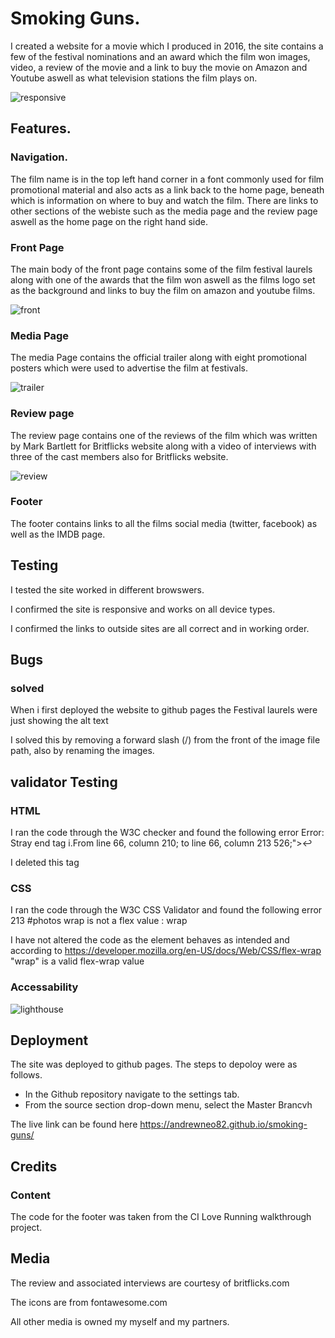 # Smoking Guns.

I created a website for a movie which I produced in 2016, the site contains a few of the festival nominations and an award which the film won images, video, a review of the movie and a link to buy the movie on Amazon and Youtube aswell as what television stations the film plays on.

![responsive](https://user-images.githubusercontent.com/90483176/230973517-6d6af72a-a1cc-4ad4-9e9e-18bb243d6d56.jpg)


## Features.

### Navigation.

The film name is in the top left hand corner in a font commonly used for film promotional material and also acts as a link back to the home page, beneath which is information on where to buy and watch the film. There are links to other sections of the webiste such as the media page and the review page aswell as the home page on the right hand side.

### Front Page

The main body of the front page contains some of the film festival laurels along with one of the awards that the film won aswell as the films logo set as the background and links to buy the film on amazon and youtube films.

![front](https://user-images.githubusercontent.com/90483176/230976497-e7a686c0-8b4f-4a4b-82b1-63cb0cafb11b.jpg)


### Media Page

The media Page contains the official trailer along with eight promotional posters which were used to advertise the film at festivals.

![trailer](https://user-images.githubusercontent.com/90483176/230976570-013a6c61-0476-450b-ad61-408a550ab919.jpg)

### Review page

The review page contains one of the reviews of the film which was written by Mark Bartlett for Britflicks website along with a video of interviews with three of the cast members also for Britflicks website.

![review](https://user-images.githubusercontent.com/90483176/230976665-cc7dd213-f5ab-49f9-b1c1-3f0b5c8b356f.jpg)


### Footer

The footer contains links to all the films social media (twitter, facebook) as well as the IMDB page.

## Testing

I tested the site worked in different browswers.

I confirmed the site is responsive and works on all device types.

I confirmed the links to outside sites are all correct and in working order.

## Bugs

### solved

When i first deployed the website to github pages the Festival laurels were just showing the alt text 

I solved this by removing a forward slash (/) from the front of the image file path, also by renaming the images.

## validator Testing

### HTML

I ran the code through the W3C checker and found the following error Error: Stray end tag i.From line 66, column 210; to line 66, column 213 526;"></i></i></a>↩ 

I deleted this tag


### CSS

I ran the code through the W3C CSS Validator and found the following error 213	#photos	wrap is not a flex value : wrap

I have not altered the code as the element behaves as intended and according to https://developer.mozilla.org/en-US/docs/Web/CSS/flex-wrap "wrap" is a valid flex-wrap value

### Accessability

![lighthouse](https://user-images.githubusercontent.com/90483176/230979099-94499596-9d77-488c-9017-8c5bad418156.jpg)

## Deployment
The site was deployed to github pages. The steps to depoloy were as follows.

* In the Github repository navigate to the settings tab.
* From the source section drop-down menu, select the Master Brancvh

The live link can be found here https://andrewneo82.github.io/smoking-guns/

## Credits   

### Content

The code for the footer was taken from the CI Love Running walkthrough project.

## Media

The review and associated interviews are courtesy of britflicks.com 

The icons are from fontawesome.com

All other media is owned my myself and my partners.
